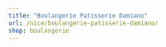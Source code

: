 ```yaml
---
title: "Boulangerie Patisserie Damiano"
url: /nice/boulangerie-patisserie-damiano/
shop: boulangerie
---
```

